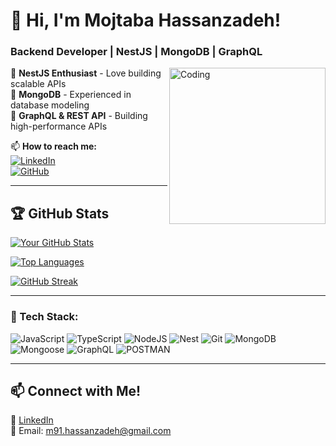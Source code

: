 

# 🚀 Hi, I'm Mojtaba Hassanzadeh! 
### Backend Developer | NestJS | MongoDB | GraphQL

<img align="right" alt="Coding" width="250" src="https://media.giphy.com/media/qgQUggAC3Pfv687qPC/giphy.gif">

🔹 **NestJS Enthusiast** - Love building scalable APIs  
🔹 **MongoDB** - Experienced in database modeling  
🔹 **GraphQL & REST API** - Building high-performance APIs  
<!--
🔹 **Event-Driven Systems** - Kafka, RabbitMQ, NATS  
🔹 **Passionate about Open Source & SaaS Development**  
--->

📫 **How to reach me:**  
[![LinkedIn](https://img.shields.io/badge/LinkedIn-Connect-blue?style=flat&logo=linkedin)](https://www.linkedin.com/in/mojtaba-hassanzadeh-3065411b9)  
[![GitHub](https://img.shields.io/badge/GitHub-Follow-black?style=flat&logo=github)](https://github.com/Mojtaba-Hassanzadeh)  
<!--
[![Portfolio](https://img.shields.io/badge/Portfolio-Visit-green?style=flat&logo=firefox)](https://yourportfolio.com)

---

## 📌 Featured Projects  
🚀 **[Project 1 Name](https://github.com/Mojtaba-Hassanzadeh/project1)** - SaaS Multi-Tenant Boilerplate  
🔗 **[Project 2 Name](https://github.com/Mojtaba-Hassanzadeh/project2)** - Event-Driven Microservices  
💬 **[Project 3 Name](https://github.com/your-username/project3)** - Real-Time Chat API  
--->
---

## 🏆 GitHub Stats
[![Your GitHub Stats](https://github-readme-stats.vercel.app/api?username=Mojtaba-Hassanzadeh&show_icons=true&theme=dracula)](https://github.com/Mojtaba-Hassanzadeh)

[![Top Languages](https://github-readme-stats.vercel.app/api/top-langs/?username=Mojtaba-Hassanzadeh&layout=compact&theme=dracula)](https://github.com/Mojtaba-Hassanzadeh)

[![GitHub Streak](https://streak-stats.demolab.com?user=Mojtaba-Hassanzadeh&theme=whatsapp-dark&hide_border=true)](https://git.io/streak-stats)
<!--
![Profile Views](https://komarev.com/ghpvc/?username=Mojtaba-Hassanzadeh&color=blue)

---

## ✨ Recent Blog Posts
📌 [Post 1 Title](https://dev.to/your-profile)  
📌 [Post 2 Title](https://hashnode.com/your-profile)  
📌 [Post 3 Title](https://medium.com/@your-profile)  
--->
---

### 🚀 Tech Stack:
![JavaScript](https://img.shields.io/badge/JavaScript-F7DF1E?logo=javascript&logoColor=000)
![TypeScript](https://img.shields.io/badge/TypeScript-3178C6?logo=typescript&logoColor=fff)
![NodeJS](https://img.shields.io/badge/Node.js-6DA55F?logo=node.js&logoColor=white)
![Nest](https://img.shields.io/badge/Nest.js-%23E0234E.svg?logo=nestjs&logoColor=white)
![Git](https://img.shields.io/badge/Git-F05032?logo=git&logoColor=fff)
![MongoDB](https://img.shields.io/badge/MongoDB-%234ea94b.svg?logo=mongodb&logoColor=white)
![Mongoose](https://img.shields.io/badge/-Mongoose-880000?style=flat&logo=mongoose&logoColor=white)
![GraphQL](https://img.shields.io/badge/GraphQL-E10098?logo=graphql&logoColor=white)
![POSTMAN](https://img.shields.io/badge/Postman-FF6C37?logo=Postman&logoColor=white)

---

## 📫 Connect with Me!
💼 [LinkedIn](https://www.linkedin.com/in/mojtaba-hassanzadeh-3065411b9)  
📧 Email: m91.hassanzadeh@gmail.com  
<!--
🌍 Portfolio: [yourportfolio.com](https://yourportfolio.com)  
--->

